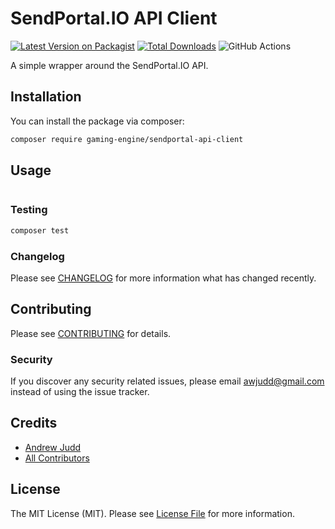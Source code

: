 # SendPortal.IO API Client

[![Latest Version on Packagist](https://img.shields.io/packagist/v/gaming-engine/sendportal-api-client.svg?style=flat-square)](https://packagist.org/packages/gaming-engine/sendportal-api-client)
[![Total Downloads](https://img.shields.io/packagist/dt/gaming-engine/sendportal-api-client.svg?style=flat-square)](https://packagist.org/packages/gaming-engine/sendportal-api-client)
![GitHub Actions](https://github.com/gaming-engine/sendportal-api-client/actions/workflows/main.yml/badge.svg)

A simple wrapper around the SendPortal.IO API.

## Installation

You can install the package via composer:

```bash
composer require gaming-engine/sendportal-api-client
```

## Usage

```php

```

### Testing

```bash
composer test
```

### Changelog

Please see [CHANGELOG](CHANGELOG.md) for more information what has changed recently.

## Contributing

Please see [CONTRIBUTING](CONTRIBUTING.md) for details.

### Security

If you discover any security related issues, please email awjudd@gmail.com instead of using the issue tracker.

## Credits

- [Andrew Judd](https://github.com/gaming-engine)
- [All Contributors](../../contributors)

## License

The MIT License (MIT). Please see [License File](LICENSE.md) for more information.
